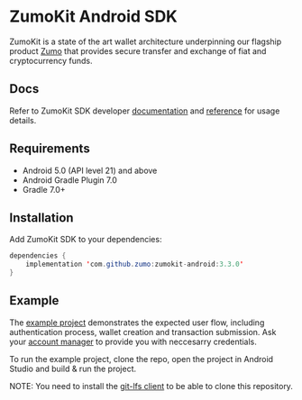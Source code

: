 # ZumoKit Android SDK

ZumoKit is a state of the art wallet architecture underpinning our flagship product [Zumo](https://www.zumo.money/) that provides secure transfer and exchange of fiat and cryptocurrency funds.

## Docs

Refer to ZumoKit SDK developer [documentation](https://developers.zumo.money/docs/) and [reference](https://zumo.github.io/zumokit-android/) for usage details.

## Requirements

- Android 5.0 (API level 21) and above
- Android Gradle Plugin 7.0
- Gradle 7.0+

## Installation

Add ZumoKit SDK to your dependencies:

```java
dependencies {
    implementation 'com.github.zumo:zumokit-android:3.3.0'
}
```

## Example

The [example project](https://github.com/zumo/zumokit-android/tree/master/example) demonstrates the expected user flow, including authentication process, wallet creation and transaction submission. Ask your [account manager](mailto:support@zumo.money) to provide you with neccesarry credentials.

To run the example project, clone the repo, open the project in Android Studio and build & run the project.

NOTE: You need to install the [git-lfs client](https://git-lfs.github.com/) to be able to clone this repository.
